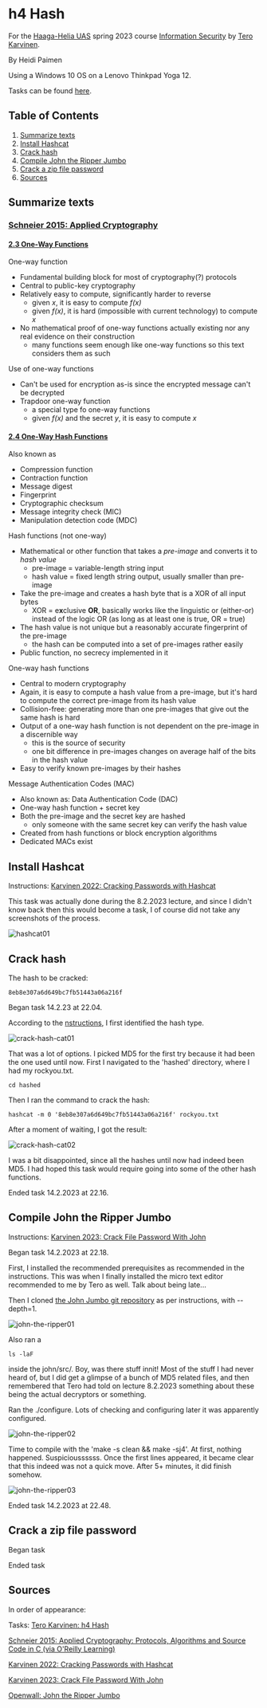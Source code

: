 # h4 Hash

For the [Haaga-Helia UAS](https://www.haaga-helia.fi/en) spring 2023 course [Information Security](https://terokarvinen.com/2023/information-security-2023/) by [Tero Karvinen](https://terokarvinen.com/).

By Heidi Paimen

Using a Windows 10 OS on a Lenovo Thinkpad Yoga 12.

Tasks can be found [here](https://terokarvinen.com/2023/information-security-2023/?f=moodle#h3-hash).

## Table of Contents

1. [Summarize texts](#summarize)
2. [Install Hashcat](#hashcat)
3. [Crack hash](#crack-hash)
4. [Compile John the Ripper Jumbo](#john-jumbo)
5. [Crack a zip file password](#crack-zip)
7. [Sources](#sources)


<a name="summarize"></a>
## Summarize texts

### [Schneier 2015: Applied Cryptography](https://learning.oreilly.com/library/view/applied-cryptography-protocols/9781119096726/)

#### [2.3 One-Way Functions](https://learning.oreilly.com/library/view/applied-cryptography-protocols/9781119096726/10_chap02.html#chap02-sec003)

One-way function
* Fundamental building block for most of cryptography(?) protocols
* Central to public-key cryptography
* Relatively easy to compute, significantly harder to reverse
  * given _x_, it is easy to compute _f(x)_
  * given _f(x)_, it is hard (impossible with current technology) to compute _x_
* No mathematical proof of one-way functions actually existing nor any real evidence on their construction
  * many functions seem enough like one-way functions so this text considers them as such

Use of one-way functions
* Can't be used for encryption as-is since the encrypted message can't be decrypted
* Trapdoor one-way function
  * a special type fo one-way functions
  * given _f(x)_ and the secret _y_, it is easy to compute _x_

#### [2.4 One-Way Hash Functions](https://learning.oreilly.com/library/view/applied-cryptography-protocols/9781119096726/10_chap02.html#chap02-sec004)

Also known as
* Compression function
* Contraction function
* Message digest
* Fingerprint
* Cryptographic checksum
* Message integrity check (MIC)
* Manipulation detection code (MDC)

Hash functions (not one-way)
* Mathematical or other function that takes a _pre-image_ and converts it to _hash value_
  * pre-image = variable-length string input
  * hash value = fixed length string output, usually smaller than pre-image
* Take the pre-image and creates a hash byte that is a XOR of all input bytes
  * XOR = e**x**clusive **OR**, basically works like the linguistic or (either-or) instead of the logic OR (as long as at least one is true, OR = true)
* The hash value is not unique but a reasonably accurate fingerprint of the pre-image
  * the hash can be computed into a set of pre-images rather easily
* Public function, no secrecy implemented in it

One-way hash functions
* Central to modern cryptography
* Again, it is easy to compute a hash value from a pre-image, but it's hard to compute the correct pre-image from its hash value
* Collision-free: generating more than one pre-images that give out the same hash is hard
* Output of a one-way hash function is not dependent on the pre-image in a discernible way
  * this is the source of security
  * one bit difference in pre-images changes on average half of the bits in the hash value
* Easy to verify known pre-images by their hashes

Message Authentication Codes (MAC)
* Also known as: Data Authentication Code (DAC)
* One-way hash function + secret key
* Both the pre-image and the secret key are hashed
  * only someone with the same secret key can verify the hash value
* Created from hash functions or block encryption algorithms
* Dedicated MACs exist

<a name="hashcat"></a>
## Install Hashcat

Instructions: [Karvinen 2022: Cracking Passwords with Hashcat](https://terokarvinen.com/2022/cracking-passwords-with-hashcat/)

This task was actually done during the 8.2.2023 lecture, 
and since I didn't know back then this would become a task,
I of course did not take any screenshots of the process.

![hashcat01](https://user-images.githubusercontent.com/55014633/218848982-6bf64db6-1f64-40f9-b2d7-3e0876d2243b.png)

<a name="crack-hash"></a>
## Crack hash

The hash to be cracked:

    8eb8e307a6d649bc7fb51443a06a216f

Began task 14.2.23 at 22.04.

According to the [nstructions](https://terokarvinen.com/2022/cracking-passwords-with-hashcat/),
I first identified the hash type.

![crack-hash-cat01](https://user-images.githubusercontent.com/55014633/218850426-047587c6-eb83-4649-bb5d-d10814c5bd00.png)

That was a lot of options.
I picked MD5 for the first try because it had been the one used until now.
First I navigated to the 'hashed' directory, where I had my rockyou.txt.

    cd hashed

Then I ran the command to crack the hash:

    hashcat -m 0 '8eb8e307a6d649bc7fb51443a06a216f' rockyou.txt
    
After a moment of waiting, I got the result:

![crack-hash-cat02](https://user-images.githubusercontent.com/55014633/218851833-6a34d278-9db2-41cc-bf68-dbcdea3fc821.png)

I was a bit disappointed, since all the hashes until now had indeed been MD5.
I had hoped this task would require going into some of the other hash functions.

Ended task 14.2.2023 at 22.16.

<a name="john-jumbo"></a>
## Compile John the Ripper Jumbo

Instructions: [Karvinen 2023: Crack File Password With John](https://terokarvinen.com/2023/crack-file-password-with-john/)

Began task 14.2.2023 at 22.18.

First, I installed the recommended prerequisites as recommended in the instructions.
This was when I finally installed the micro text editor recommended to me by Tero as well.
Talk about being late...

Then I cloned [the John Jumbo git repository](https://github.com/openwall/john)
as per instructions, with --depth=1.

![john-the-ripper01](https://user-images.githubusercontent.com/55014633/218854536-5a309294-b887-4dd0-8a0e-e5a3d3201f6f.png)

Also ran a

    ls -laF
    
inside the john/src/.
Boy, was there stuff innit!
Most of the stuff I had never heard of,
but I did get a glimpse of a bunch of MD5 related files,
and then remembered that Tero had told on lecture 8.2.2023
something about these being the actual decryptors or something.

Ran the ./configure.
Lots of checking and configuring later it was apparently configured.

![john-the-ripper02](https://user-images.githubusercontent.com/55014633/218856232-60e394e2-dd31-42aa-913a-be232994d7cc.png)

Time to compile with the 'make -s clean && make -sj4'.
At first, nothing happened. Suspicioussssss.
Once the first lines appeared, it became clear that this indeed was not a quick move.
After 5+ minutes, it did finish somehow.

![john-the-ripper03](https://user-images.githubusercontent.com/55014633/218859779-8202a9e2-c169-45ab-9ac8-c01d6a07ea74.png)

Ended task 14.2.2023 at 22.48.

<a name="crack-zip"></a>
## Crack a zip file password

Began task

Ended task

<a name="sources"></a>
## Sources

In order of appearance:

Tasks: [Tero Karvinen: h4 Hash](https://terokarvinen.com/2023/information-security-2023/?f=moodle#h3-hash)

[Schneier 2015: Applied Cryptography: Protocols, Algorithms and Source Code in C (via O'Reilly Learning)](https://learning.oreilly.com/library/view/applied-cryptography-protocols/9781119096726/)

[Karvinen 2022: Cracking Passwords with Hashcat](https://terokarvinen.com/2022/cracking-passwords-with-hashcat/)

[Karvinen 2023: Crack File Password With John](https://terokarvinen.com/2023/crack-file-password-with-john/)

[Openwall: John the Ripper Jumbo](https://github.com/openwall/john)

